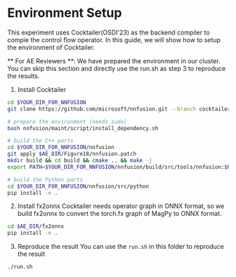 # Environment Setup
This experiment uses Cocktailer(OSDI'23) as the backend compiler to compie the control flow operator. In this guide, we will show how to setup the environment of Cocktailer.

** For AE Reviewers **: We have prepared the environment in our cluster. You can skip this section and directly use the run.sh as step 3 to reproduce the results.

1. Install Cocktailer
```bash
cd $YOUR_DIR_FOR_NNFUSION
git clone https://github.com/microsoft/nnfusion.git --branch cocktailer_artifact --single-branch

# prepare the environment (needs sudo)
bash nnfusion/maint/script/install_dependency.sh

# build the C++ parts
cd $YOUR_DIR_FOR_NNFUSION/nnfusion
git apply $AE_DIR/Figure18/nnfusion.patch
mkdir build && cd build && cmake .. && make -j
export PATH=$YOUR_DIR_FOR_NNFUSION/nnfusion/build/src/tools/nnfusion:$PATH

# build the Python parts
cd $YOUR_DIR_FOR_NNFUSION/nnfusion/src/python
pip install -e .
```

2. Install fx2onnx
Cocktailer needs operator graph in ONNX format, so we build fx2onnx to convert the torch.fx graph of MagPy to ONNX format.
```bash
cd $AE_DIR/fx2onnx
pip install -e .
```

3. Reproduce the result
You can use the `run.sh` in this folder to reproduce the result
```bash
./run.sh
```
